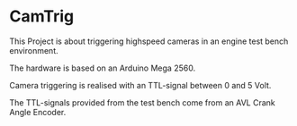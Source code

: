 # CamTrig

This Project is about triggering highspeed cameras in an engine test bench environment.

The hardware is based on an Arduino Mega 2560.

Camera triggering is realised with an TTL-signal between 0 and 5 Volt.

The TTL-signals provided from the test bench come from an AVL Crank Angle Encoder.
